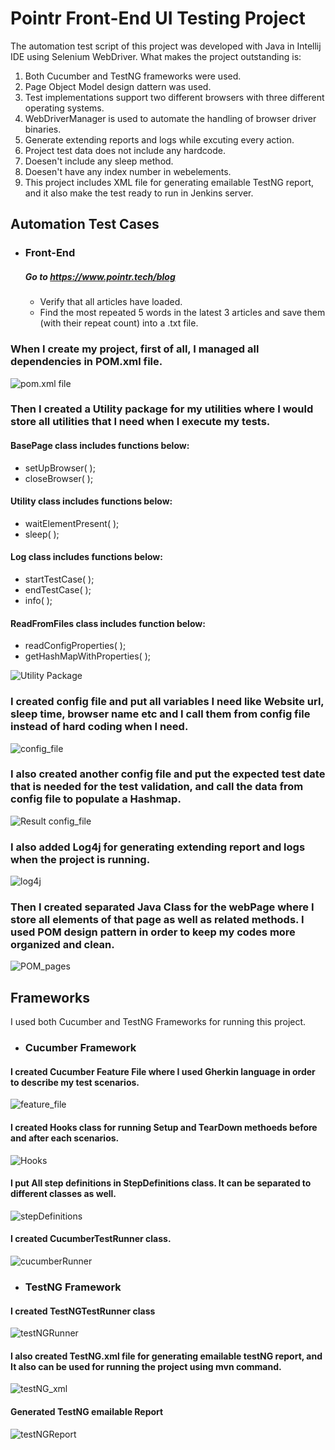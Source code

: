 # Pointr Front-End UI Testing Project
The automation test script of this project was developed with Java in Intellij IDE using Selenium WebDriver. What makes the project outstanding is:

1. Both Cucumber and TestNG frameworks were used.
2. Page Object Model design dattern was used.
3. Test implementations support two different browsers with three different operating systems.
4. WebDriverManager is used to automate the handling of browser driver binaries. 
5. Generate extending reports and logs while excuting every action.
6. Project test data does not include any hardcode.
7. Doesen't include any sleep method. 
8. Doesen't have any index number in webelements.
9. This project includes XML file for generating emailable TestNG report, and it also make the test ready to run in Jenkins server.

## Automation Test Cases
- ### Front-End
  ##### Go to https://www.pointr.tech/blog
   * Verify that all articles have loaded.
   * Find the most repeated 5 words in the latest 3 articles and save them (with their repeat count) into a .txt file.

### When I create my project, first of all, I managed all dependencies in POM.xml file.
![pom.xml file](https://user-images.githubusercontent.com/105384992/168116772-fae2e3bd-8637-4711-95de-ec9afef621d5.jpg)

### Then I created a Utility package for my utilities where I would store all utilities that I need when I execute my tests.

#### BasePage class includes functions below:
* setUpBrowser( );
* closeBrowser( );
#### Utility class includes functions below:
* waitElementPresent( );
* sleep( );
#### Log class includes functions below:
* startTestCase( );
* endTestCase( );
* info( );
#### ReadFromFiles class includes function below:
* readConfigProperties( );
* getHashMapWithProperties( );

![Utility Package](https://user-images.githubusercontent.com/105384992/168116781-39515071-cd10-4325-8037-5373aeaf5a84.jpg)

### I created config file and put all variables I need like Website url, sleep time, browser name etc and I call them from config file instead of hard coding when I need.
![config_file](https://user-images.githubusercontent.com/105384992/168116743-562c81f8-3980-4e02-91e8-f0af91b8f886.jpg)

### I also created another config file and put the expected test date that is needed for the test validation, and call the data from config file to populate a Hashmap.
![Result config_file](https://user-images.githubusercontent.com/105384992/168116765-bae74c6c-eb77-4bab-89ae-f96656a4f803.jpg)

### I also added Log4j for generating extending report and logs when the project is running.
![log4j](https://user-images.githubusercontent.com/105384992/168116788-d6b3b0aa-e624-4522-ac52-bbc4e3bde8a2.png)

### Then I created separated Java Class for the webPage where I store all elements of that page as well as related methods. I used POM design pattern in order to keep my codes more organized and clean.
![POM_pages](https://user-images.githubusercontent.com/105384992/168124077-dc79fcbb-20cf-4c57-97b5-3d24de2cbe6a.jpg)

## Frameworks
I used both Cucumber and TestNG Frameworks for running this project.

- ### Cucumber Framework
#### I created Cucumber Feature File where I used Gherkin language in order to describe my test scenarios. 
![feature_file](https://user-images.githubusercontent.com/105384992/168116799-a91ef8f4-6a0c-47df-b9f0-cdaceea7647e.jpg)

#### I created Hooks class for running Setup and TearDown methoeds before and after each scenarios.
![Hooks](https://user-images.githubusercontent.com/105384992/168116817-cdf480fa-8e5b-44da-b95e-8a95d71535e1.jpg)

#### I put All step definitions in StepDefinitions class. It can be separated to different classes as well.
![stepDefinitions](https://user-images.githubusercontent.com/105384992/168116829-df79402a-74e0-4052-8de1-bf3394df8207.jpg)

#### I created CucumberTestRunner class.
![cucumberRunner](https://user-images.githubusercontent.com/105384992/168116811-5065befd-20ec-43a6-b433-df0248173bd8.jpg)

- ### TestNG Framework
#### I created TestNGTestRunner class
![testNGRunner](https://user-images.githubusercontent.com/105384992/168116838-0fe6a00c-c5cd-47d1-a37b-63b8ce0931c3.jpg)

#### I also created TestNG.xml file for generating emailable testNG report, and It also can be used for running the project using mvn command.
![testNG_xml](https://user-images.githubusercontent.com/105384992/168116848-9b5029c7-9ce2-48c9-a905-59a457f8a0da.jpg)

#### Generated TestNG emailable Report
![testNGReport](https://user-images.githubusercontent.com/105384992/168124911-84ba1bb9-5be5-4013-a34b-157e6f1735e3.jpg)


 
